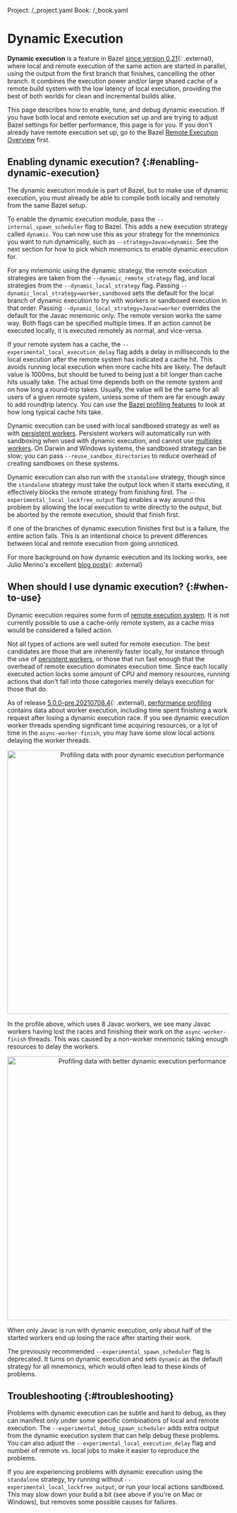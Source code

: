 Project: /_project.yaml
Book: /_book.yaml

# Dynamic Execution

__Dynamic execution__ is a feature in Bazel
[since version 0.21](https://blog.bazel.build/2019/02/01/dynamic-spawn-scheduler.html){: .external},
where local and remote execution of the same action are started in parallel,
using the output from the first branch that finishes, cancelling the other
branch. It combines the execution power and/or large shared cache of a remote
build system with the low latency of local execution, providing the best of both
worlds for clean and incremental builds alike.

This page describes how to enable, tune, and debug dynamic execution. If you
have both local and remote execution set up and are trying to adjust Bazel
settings for better performance, this page is for you. If you don't already have
remote execution set up, go to the Bazel
[Remote Execution Overview](/docs/remote-execution) first.

## Enabling dynamic execution? {:#enabling-dynamic-execution}

The dynamic execution module is part of Bazel, but to make use of dynamic
execution, you must already be able to compile both locally and remotely from
the same Bazel setup.

To enable the dynamic execution module, pass the `--internal_spawn_scheduler`
flag to Bazel. This adds a new execution strategy called `dynamic`. You can now
use this as your strategy for the mnemonics you want to run dynamically, such as
`--strategy=Javac=dynamic`. See the next section for how to pick which mnemonics
to enable dynamic execution for.

For any mnemonic using the dynamic strategy, the remote execution strategies are
taken from the `--dynamic_remote_strategy` flag, and local strategies from the
`--dynamic_local_strategy` flag. Passing
`--dynamic_local_strategy=worker,sandboxed` sets the default for the local
branch of dynamic execution to try with workers or sandboxed execution in that
order. Passing `--dynamic_local_strategy=Javac=worker` overrides the default for
the Javac mnemonic only. The remote version works the same way. Both flags can
be specified multiple times. If an action cannot be executed locally, it is
executed remotely as normal, and vice-versa.

If your remote system has a cache, the `--experimental_local_execution_delay`
flag adds a delay in milliseconds to the local execution after the remote system
has indicated a cache hit. This avoids running local execution when more cache
hits are likely. The default value is 1000ms, but should be tuned to being just
a bit longer than cache hits usually take. The actual time depends both on the
remote system and on how long a round-trip takes. Usually, the value will be the
same for all users of a given remote system, unless some of them are far enough
away to add roundtrip latency. You can use the
[Bazel profiling features](/rules/performance#performance-profiling)
to look at how long typical cache hits take.

Dynamic execution can be used with local sandboxed strategy as well as with
[persistent workers](/docs/persistent-workers). Persistent workers will
automatically run with sandboxing when used with dynamic execution, and cannot
use [multiplex workers](/docs/multiplex-worker). On Darwin and Windows systems,
the sandboxed strategy can be slow; you can pass
`--reuse_sandbox_directories` to reduce overhead of creating sandboxes on these systems.

Dynamic execution can also run with the `standalone` strategy, though since the
`standalone` strategy must take the output lock when it starts executing, it
effectively blocks the remote strategy from finishing first. The
`--experimental_local_lockfree_output` flag enables a way around this problem by
allowing the local execution to write directly to the output, but be aborted by
the remote execution, should that finish first.

If one of the branches of dynamic execution finishes first but is a failure, the
entire action fails. This is an intentional choice to prevent differences
between local and remote execution from going unnoticed.

For more background on how dynamic execution and its locking works, see Julio
Merino's excellent
[blog posts](https://jmmv.dev/series/bazel-dynamic-execution/){: .external}

## When should I use dynamic execution? {:#when-to-use}

Dynamic execution requires some form of
[remote execution system](/docs/remote-execution). It is not currently
possible to use a cache-only remote system, as a cache miss would be considered
a failed action.

Not all types of actions are well suited for remote execution. The best
candidates are those that are inherently faster locally, for instance through
the use of [persistent workers](/docs/persistent-workers), or those that run
fast enough that the overhead of remote execution dominates execution time.
Since each locally executed action locks some amount of CPU and memory
resources, running actions that don't fall into those categories merely delays
execution for those that do.

As of release
[5.0.0-pre.20210708.4](https://github.com/bazelbuild/bazel/releases/tag/5.0.0-pre.20210708.4){: .external},
[performance profiling](/rules/performance#performance-profiling)
contains data about worker execution, including time spent finishing a work
request after losing a dynamic execution race. If you see dynamic execution
worker threads spending significant time acquiring resources, or a lot of time
in the `async-worker-finish`, you may have some slow local actions delaying the
worker threads.

<p align="center">
<img width="596px" alt="Profiling data with poor dynamic execution performance"
 src="/docs/images/dyn-trace-alldynamic.png">
</p>

In the profile above, which uses 8 Javac workers, we see many Javac workers
having lost the races and finishing their work on the `async-worker-finish`
threads. This was caused by a non-worker mnemonic taking enough resources to
delay the workers.

<p align="center">
<img width="596px" alt="Profiling data with better dynamic execution performance"
 src="/docs/images/dyn-trace-javaconly.png">
</p>

When only Javac is run with dynamic execution, only about half of the started
workers end up losing the race after starting their work.

The previously recommended `--experimental_spawn_scheduler` flag is deprecated.
It turns on dynamic execution and sets `dynamic` as the default strategy for all
mnemonics, which would often lead to these kinds of problems.

## Troubleshooting {:#troubleshooting}

Problems with dynamic execution can be subtle and hard to debug, as they can
manifest only under some specific combinations of local and remote execution.
The `--experimental_debug_spawn_scheduler` adds extra output from the dynamic
execution system that can help debug these problems. You can also adjust the
`--experimental_local_execution_delay` flag and number of remote vs. local jobs
to make it easier to reproduce the problems.

If you are experiencing problems with dynamic execution using the `standalone`
strategy, try running without `--experimental_local_lockfree_output`, or run
your local actions sandboxed. This may slow down your build a bit (see above if
you're on Mac or Windows), but removes some possible causes for failures.
